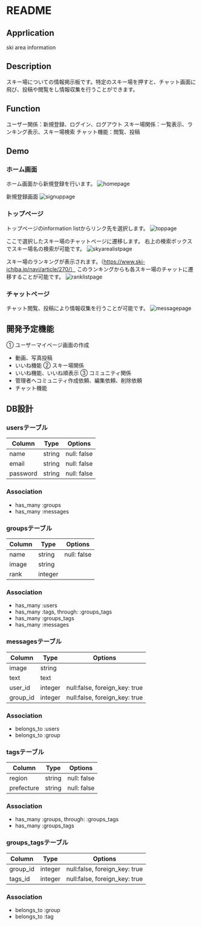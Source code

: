 # README

## Apprlication
ski area information

## Description
スキー場についての情報掲示板です。特定のスキー場を押すと、チャット画面に飛び、投稿や閲覧をし情報収集を行うことができます。

## Function
ユーザー関係：新規登録、ログイン、ログアウト
スキー場関係：一覧表示、ランキング表示、スキー場検索
チャット機能：閲覧、投稿

## Demo

### ホーム画面
ホーム画面から新規登録を行います。
![homepage](https://user-images.githubusercontent.com/56856857/71333627-08aec580-257e-11ea-9648-aae968bff4c3.png)

新規登録画面
![signuppage](https://user-images.githubusercontent.com/56856857/71349561-aa500a00-25b2-11ea-82a0-a88959cfad70.png)

### トップページ
トップページのinformation listからリンク先を選択します。
![toppage](https://user-images.githubusercontent.com/56856857/71332245-d2227c00-2578-11ea-8f70-2fc8eb4837fa.png)

ここで選択したスキー場のチャットページに遷移します。
右上の検索ボックスでスキー場名の検索が可能です。
![skyarealistpage](https://user-images.githubusercontent.com/56856857/71332677-6c36f400-257a-11ea-80b5-be4a6846624d.png)

スキー場のランキングが表示されます。（https://www.ski-ichiba.jp/navi/article/270/）
このランキングからも各スキー場のチャットに遷移することが可能です。
![ranklistpage](https://user-images.githubusercontent.com/56856857/71350077-cc965780-25b3-11ea-8f82-b64ad5fe6424.png)

### チャットページ
チャット閲覧、投稿により情報収集を行うことが可能です。
![messagepage](https://user-images.githubusercontent.com/56856857/71350532-d4a2c700-25b4-11ea-9b61-69bbde2134db.png)

## 開発予定機能
① ユーザーマイページ画面の作成
- 動画、写真投稿
- いいね機能
② スキー場関係
- いいね機能、いいね順表示
③ コミュニティ関係
- 管理者へコミュニティ作成依頼、編集依頼、削除依頼
- チャット機能

## DB設計

### usersテーブル
|Column|Type|Options|
|------|----|-------|
|name|string|null: false|
|email|string|null: false|
|password|string|null: false|
### Association
- has_many :groups
- has_many :messages

### groupsテーブル
|Column|Type|Options|
|------|----|-------|
|name|string|null: false|
|image|string||
|rank|integer||
### Association
- has_many :users
- has_many :tags, through: :groups_tags
- has_many :groups_tags
- has_many :messages

### messagesテーブル
|Column|Type|Options|
|------|----|-------|
|image|string||
|text|text||
|user_id|integer|null:false, foreign_key: true|
|group_id|integer|null:false, foreign_key: true|
### Association
- belongs_to :users
- belongs_to :group

### tagsテーブル
|Column|Type|Options|
|------|----|-------|
|region|string|null: false|
|prefecture|string|null: false|
### Association
- has_many :groups, through: :groups_tags
- has_many :groups_tags

### groups_tagsテーブル
|Column|Type|Options|
|------|----|-------|
|group_id|integer|null:false, foreign_key: true|
|tags_id|integer|null:false, foreign_key: true|
### Association
- belongs_to :group
- belongs_to :tag
